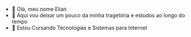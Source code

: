 - 👋 Olá, meu nome Elian
- 👀 Aqui vou deixar um pouco da minha tragetória e estudos ao longo do tempo
- 📖 Estou Cursando Técnologias e Sistemas para Internet

<!---
elianfloresp/elianfloresp is a ✨ special ✨ repository because its `README.md` (this file) appears on your GitHub profile.
You can click the Preview link to take a look at your changes.
--->

